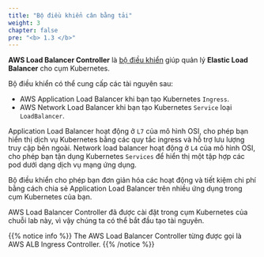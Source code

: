 ```yaml
---
title: "Bộ điều khiển cân bằng tải"
weight: 3
chapter: false
pre: "<b> 1.3 </b>"
---
```


**AWS Load Balancer Controller** là [bộ điều khiển](https://kubernetes.io/docs/concepts/architecture/controller/) giúp quản lý **Elastic Load Balancer** cho cụm Kubernetes.

Bộ điều khiển có thể cung cấp các tài nguyên sau:

- AWS Application Load Balancer khi bạn tạo Kubernetes `Ingress`.
- AWS Network Load Balancer khi bạn tạo Kubernetes `Service` loại `LoadBalancer`.

Application Load Balancer hoạt động ở `L7` của mô hình OSI, cho phép bạn hiển thị dịch vụ Kubernetes bằng các quy tắc ingress và hỗ trợ lưu lượng truy cập bên ngoài. Network load balancer hoạt động ở `L4` của mô hình OSI, cho phép bạn tận dụng Kubernetes `Services` để hiển thị một tập hợp các pod dưới dạng dịch vụ mạng ứng dụng.

Bộ điều khiển cho phép bạn đơn giản hóa các hoạt động và tiết kiệm chi phí bằng cách chia sẻ Application Load Balancer trên nhiều ứng dụng trong cụm Kubernetes của bạn.

AWS Load Balancer Controller đã được cài đặt trong cụm Kubernetes của chuỗi lab này, vì vậy chúng ta có thể bắt đầu tạo tài nguyên.

{{% notice info %}}
The AWS Load Balancer Controller từng được gọi là AWS ALB Ingress Controller.
{{% /notice %}}